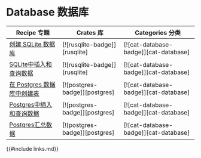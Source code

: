# Database 数据库

| Recipe 专题 | Crates 库 | Categories 分类 |
|--------|--------|------------|
| [创建 SQLite 数据库][ex-sqlite-initialization] | [![rusqlite-badge]][rusqlite] | [![cat-database-badge]][cat-database] |
| [SQLite中插入和查询数据][ex-sqlite-insert-select] | [![rusqlite-badge]][rusqlite] | [![cat-database-badge]][cat-database] |
| [在 Postgres 数据库中创建表][ex-postgres-create-tables] | [![postgres-badge]][postgres] | [![cat-database-badge]][cat-database] |
| [Postgres中插入和查询数据][ex-postgres-insert-query-data] | [![postgres-badge]][postgres] | [![cat-database-badge]][cat-database] |
| [Postgres汇总数据][ex-postgres-aggregate-data] | [![postgres-badge]][postgres] | [![cat-database-badge]][cat-database] |

[ex-sqlite-initialization]: database/sqlite.html#create-a-sqlite-database
[ex-sqlite-insert-select]:  database/sqlite.html#insert-and-select-data
[ex-postgres-create-tables]: database/postgres.html#create-tables-in-a-postgres-database
[ex-postgres-insert-query-data]: database/postgres.html#insert-and-query-data
[ex-postgres-aggregate-data]: database/postgres.html#aggregate-data

{{#include links.md}}

